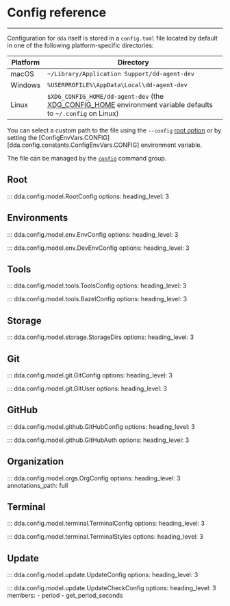 # Config reference

-----

Configuration for `dda` itself is stored in a `config.toml` file located by default in one of the following platform-specific directories:

Platform | Directory
--- | ---
macOS | `~/Library/Application Support/dd-agent-dev`
Windows | `%USERPROFILE%\AppData\Local\dd-agent-dev`
Linux | `$XDG_CONFIG_HOME/dd-agent-dev` (the [XDG_CONFIG_HOME](https://specifications.freedesktop.org/basedir-spec/latest/#variables) environment variable defaults to `~/.config` on Linux)

You can select a custom path to the file using the `--config` [root option](../cli/commands.md#dda) or by setting the [ConfigEnvVars.CONFIG][dda.config.constants.ConfigEnvVars.CONFIG] environment variable.

The file can be managed by the [`config`](../cli/commands.md#dda-config) command group.

## Root

::: dda.config.model.RootConfig
    options:
      heading_level: 3

## Environments

::: dda.config.model.env.EnvConfig
    options:
      heading_level: 3

::: dda.config.model.env.DevEnvConfig
    options:
      heading_level: 3

## Tools

::: dda.config.model.tools.ToolsConfig
    options:
      heading_level: 3

::: dda.config.model.tools.BazelConfig
    options:
      heading_level: 3

## Storage

::: dda.config.model.storage.StorageDirs
    options:
      heading_level: 3

## Git

::: dda.config.model.git.GitConfig
    options:
      heading_level: 3

::: dda.config.model.git.GitUser
    options:
      heading_level: 3

## GitHub

::: dda.config.model.github.GitHubConfig
    options:
      heading_level: 3

::: dda.config.model.github.GitHubAuth
    options:
      heading_level: 3

## Organization

::: dda.config.model.orgs.OrgConfig
    options:
      heading_level: 3
      annotations_path: full

## Terminal

::: dda.config.model.terminal.TerminalConfig
    options:
      heading_level: 3

::: dda.config.model.terminal.TerminalStyles
    options:
      heading_level: 3

## Update

::: dda.config.model.update.UpdateConfig
    options:
      heading_level: 3

::: dda.config.model.update.UpdateCheckConfig
    options:
      heading_level: 3
      members:
      - period
      - get_period_seconds
